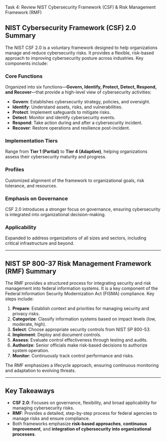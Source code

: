 Task 4: Review NIST Cybersecurity Framework (CSF) & Risk Management Framework (RMF)


## NIST Cybersecurity Framework (CSF) 2.0 Summary
The NIST CSF 2.0 is a voluntary framework designed to help organizations manage and reduce cybersecurity risks. It provides a flexible, risk-based approach to improving cybersecurity posture across industries. Key components include:

### Core Functions
Organized into six functions—**Govern, Identify, Protect, Detect, Respond, and Recover**—that provide a high-level view of cybersecurity activities:
- **Govern**: Establishes cybersecurity strategy, policies, and oversight.
- **Identify**: Understand assets, risks, and vulnerabilities.
- **Protect**: Implement safeguards to mitigate risks.
- **Detect**: Monitor and identify cybersecurity events.
- **Respond**: Take action during and after a cybersecurity incident.
- **Recover**: Restore operations and resilience post-incident.

### Implementation Tiers
Range from **Tier 1 (Partial)** to **Tier 4 (Adaptive)**, helping organizations assess their cybersecurity maturity and progress.

### Profiles
Customized alignment of the framework to organizational goals, risk tolerance, and resources.

### Emphasis on Governance
CSF 2.0 introduces a stronger focus on governance, ensuring cybersecurity is integrated into organizational decision-making.

### Applicability
Expanded to address organizations of all sizes and sectors, including critical infrastructure and beyond.

---

## NIST SP 800-37 Risk Management Framework (RMF) Summary
The RMF provides a structured process for integrating security and risk management into federal information systems. It is a key component of the Federal Information Security Modernization Act (FISMA) compliance. Key steps include:

1. **Prepare**: Establish context and priorities for managing security and privacy risks.
2. **Categorize**: Classify information systems based on impact levels (low, moderate, high).
3. **Select**: Choose appropriate security controls from NIST SP 800-53.
4. **Implement**: Deploy and document controls.
5. **Assess**: Evaluate control effectiveness through testing and audits.
6. **Authorize**: Senior officials make risk-based decisions to authorize system operation.
7. **Monitor**: Continuously track control performance and risks.

The RMF emphasizes a lifecycle approach, ensuring continuous monitoring and adaptation to evolving threats.

---

## Key Takeaways
- **CSF 2.0**: Focuses on governance, flexibility, and broad applicability for managing cybersecurity risks.
- **RMF**: Provides a detailed, step-by-step process for federal agencies to manage risks and ensure compliance.
- Both frameworks emphasize **risk-based approaches**, **continuous improvement**, and **integration of cybersecurity into organizational processes**.
